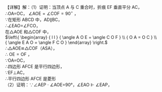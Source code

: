 【详解】解：（1）证明：当顶点 A 与 C 重合时，折痕 EF 垂直平分 AC，  
∴OA=OC， $\angle \mathrm { A O E } { = } \angle \mathrm { C O F } { = } 9 0 ^ { \circ }$ ，  
∵在矩形 ABCD 中，AD∥BC，  
∴∠EAO=∠FCO，  
在△AOE 和△COF 中，  
$\left\{ \begin{array} { l l } { \angle A O E = \angle C O F } \\ { O A = O C } \\ { \angle E A O = \angle F C O } \end{array} \right.$   
∴△AOE≌△COF（ASA），  
∴ $\mathrm { O E = O F }$ ，  
∵OA=OC，  
∴四边形 AFCE 是平行四边形，  
∵EF⊥AC，  
∴平行四边形 AFCE 是菱形  
（2）证明：∵∠AEP $\cdot$ ∠AOE=90°，∠EAO $\Vdash$ ∠EAP，  

